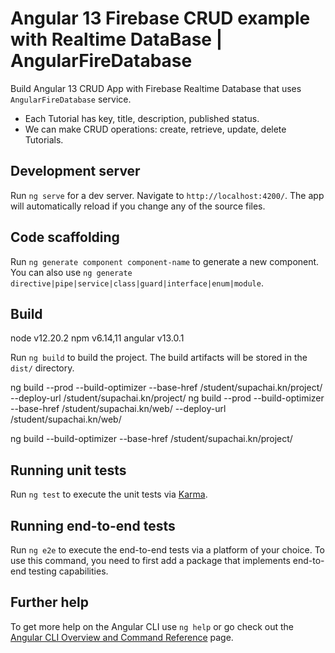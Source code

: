 # Angular 13 Firebase CRUD example with Realtime DataBase | AngularFireDatabase

Build Angular 13 CRUD App with Firebase Realtime Database that uses `AngularFireDatabase` service.

- Each Tutorial has key, title, description, published status.
- We can make CRUD operations: create, retrieve, update, delete Tutorials.

## Development server

Run `ng serve` for a dev server. Navigate to `http://localhost:4200/`. The app will automatically reload if you change any of the source files.

## Code scaffolding

Run `ng generate component component-name` to generate a new component. You can also use `ng generate directive|pipe|service|class|guard|interface|enum|module`.

## Build

node v12.20.2
npm v6.14,11
angular v13.0.1

Run `ng build` to build the project. The build artifacts will be stored in the `dist/` directory.

ng build --prod --build-optimizer --base-href /student/supachai.kn/project/ --deploy-url /student/supachai.kn/project/
ng build --prod --build-optimizer --base-href /student/supachai.kn/web/ --deploy-url /student/supachai.kn/web/

ng build --build-optimizer --base-href /student/supachai.kn/project/

## Running unit tests

Run `ng test` to execute the unit tests via [Karma](https://karma-runner.github.io).

## Running end-to-end tests

Run `ng e2e` to execute the end-to-end tests via a platform of your choice. To use this command, you need to first add a package that implements end-to-end testing capabilities.

## Further help

To get more help on the Angular CLI use `ng help` or go check out the [Angular CLI Overview and Command Reference](https://angular.io/cli) page.
